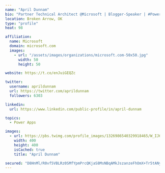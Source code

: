 ```yaml
---
name: "April Dunnam"
bio: "Partner Technical Architect @Microsoft | Blogger-Speaker | #PowerApps, #PowerAutomate, #Office365, #SharePoint | #WIT | #Karaoke Queen"
location: Broken Arrow, OK
type: "profile"
heat: 98

affiliation:
  name: Microsoft
  domain: microsoft.com
  images:
    - url: "/assets/images/organizations/microsoft.com-50x50.jpg"
      width: 50
      height: 50

website: https://t.co/enJuiGEQZc

twitter:
  username: aprildunnam
  url: https://twitter.com/aprildunnam
  followers: 6303

linkedin:
  url: https://www.linkedin.com/public-profile/in/april-dunnam

topics:
  - Power Apps

images:
  - url: https://pbs.twimg.com/profile_images/1326986540329918465/W_IJ6Ih2_400x400.jpg
    width: 400
    height: 400
    isCached: true
    title: "April Dunnam"

secured: "D8HnMl/R0vf5VBLRz0SMfYpmPrcQKjaS8MsNBqAMkJszanzeFhOmX+Tr5tANy6/VvxIyFUbJcmAbJGyHLRnTiZvtmiIUjZNGUFAst8sX44Ky9tOhAC1SW2QRUFUFH6kMz7t3N6tMa/1eRdGaRTfA/EQ3MChvh3UdxMht5yL4yMBhKaiooGPLVqAP39fLs2BcutMsjvecqy3MFsgHmDwmEFt/UazDf+ifeYSucdF76FQgtMdLEbfVYfIQoyyuMxZiRN3rXrQIsxVMc26N5rMbJ/ERwjYEg4CmtdojqrlXp0WPM/GxsE72RqfZIzHi1fQqNo1lNC2k5EVmDbnPpzx99u5YF3wenGbSwqtoDYB5jHahRi7y3T65cFdeVOT7u37njNqRWxI8zNkzsLT4CHr++Rgs5giAemSYqtqPLYwVnyg=;OIacQrfHeFyre7WsUI9a7w=="
---
```


